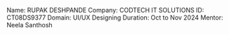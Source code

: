 Name: RUPAK DESHPANDE
Company: CODTECH IT SOLUTIONS 
ID: CT08DS9377
Domain: UI/UX Designing
Duration: Oct to Nov 2024
Mentor: Neela Santhosh
